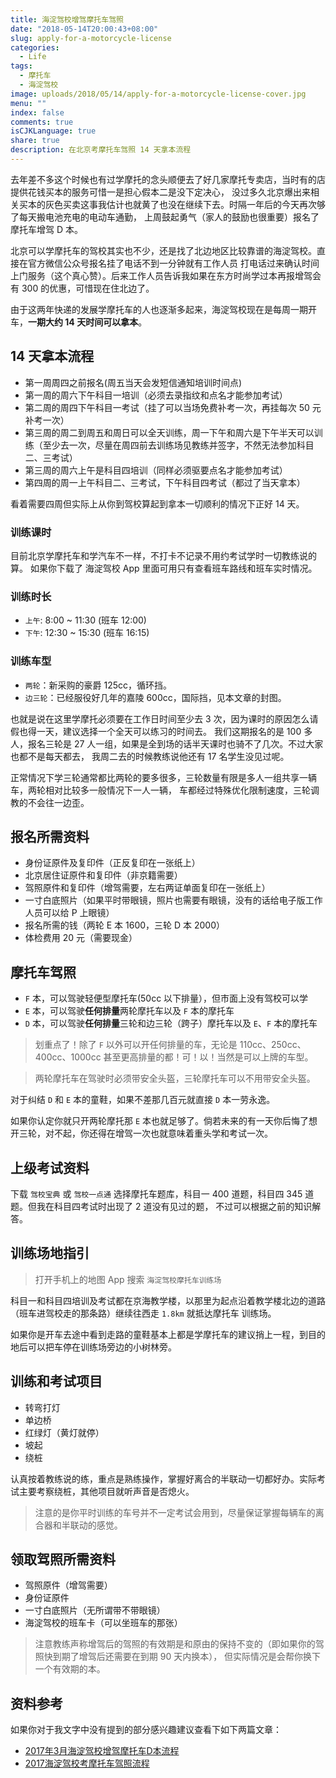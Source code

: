 ```yaml
---
title: 海淀驾校增驾摩托车驾照
date: "2018-05-14T20:00:43+08:00"
slug: apply-for-a-motorcycle-license
categories:
  - Life
tags:
  - 摩托车
  - 海淀驾校
image: uploads/2018/05/14/apply-for-a-motorcycle-license-cover.jpg
menu: ""
index: false
comments: true
isCJKLanguage: true
share: true
description: 在北京考摩托车驾照 14 天拿本流程
---
```


去年差不多这个时候也有过学摩托的念头顺便去了好几家摩托专卖店，当时有的店提供花钱买本的服务可惜一是担心假本二是没下定决心，
没过多久北京爆出来相关买本的灰色买卖这事我估计也就黄了也没在继续下去。时隔一年后的今天再次够了每天搬电池充电的电动车通勤，
上周鼓起勇气（家人的鼓励也很重要）报名了摩托车增驾 D 本。

北京可以学摩托车的驾校其实也不少，还是找了北边地区比较靠谱的海淀驾校。直接在官方微信公众号报名挂了电话不到一分钟就有工作人员
打电话过来确认时间上门服务（这个真心赞）。后来工作人员告诉我如果在东方时尚学过本再报增驾会有 300 的优惠，可惜现在住北边了。

由于这两年快递的发展学摩托车的人也逐渐多起来，海淀驾校现在是每周一期开车，**一期大约 14 天时间可以拿本**。

## 14 天拿本流程

- 第一周周四之前报名(周五当天会发短信通知培训时间点)
- 第一周的周六下午科目一培训（必须去录指纹和点名才能参加考试）
- 第二周的周四下午科目一考试（挂了可以当场免费补考一次，再挂每次 50 元补考一次）
- 第三周的周二到周五和周日可以全天训练，周一下午和周六是下午半天可以训练（至少去一次，尽量在周四前去训练场见教练并签字，不然无法参加科目二、三考试）
- 第三周的周六上午是科目四培训（同样必须驱要点名才能参加考试）
- 第四周的周一上午科目二、三考试，下午科目四考试（都过了当天拿本）

看着需要四周但实际上从你到驾校算起到拿本一切顺利的情况下正好 14 天。

### 训练课时

目前北京学摩托车和学汽车不一样，不打卡不记录不用约考试学时一切教练说的算。
如果你下载了 海淀驾校 App 里面可用只有查看班车路线和班车实时情况。

### 训练时长

- `上午`: 8:00 ~ 11:30 (班车 12:00)
- `下午`: 12:30 ~ 15:30 (班车 16:15)

### 训练车型

- `两轮`：新采购的豪爵 125cc，循环挡。
- `边三轮`：已经服役好几年的嘉陵 600cc，国际挡，见本文章的封图。

也就是说在这里学摩托必须要在工作日时间至少去 3 次，因为课时的原因怎么请假也得一天，建议选择一个全天可以练习的时间去。
我们这期报名的是 100 多人，报名三轮是 27 人一组，如果是全到场的话半天课时也骑不了几次。不过大家也都不是每天都去，
我周二去的时候教练说他还有 17 名学生没见过呢。

正常情况下学三轮通常都比两轮的要多很多，三轮数量有限是多人一组共享一辆车，两轮相对比较多一般情况下一人一辆，
车都经过特殊优化限制速度，三轮调教的不会往一边歪。

## 报名所需资料

- 身份证原件及复印件（正反复印在一张纸上）
- 北京居住证原件和复印件（非京籍需要）
- 驾照原件和复印件（增驾需要，左右两证单面复印在一张纸上）
- 一寸白底照片（如果平时带眼镜，照片也需要有眼镜，没有的话给电子版工作人员可以给 P 上眼镜）
- 报名所需的钱（两轮 E 本 1600，三轮 D 本 2000）
- 体检费用 20 元（需要现金）

## 摩托车驾照

- `F` 本，可以驾驶轻便型摩托车(50cc 以下排量），但市面上没有驾校可以学
- `E` 本，可以驾驶**任何排量**两轮摩托车以及 `F` 本的摩托车
- `D` 本，可以驾驶**任何排量**三轮和边三轮（跨子）摩托车以及 `E`、`F` 本的摩托车

> 划重点了！除了 `F` 以外可以开任何排量的车，无论是 110cc、250cc、400cc、1000cc 甚至更高排量的都！可！以！当然是可以上牌的车型。

> 两轮摩托车在驾驶时必须带安全头盔，三轮摩托车可以不用带安全头盔。

对于纠结 `D` 和 `E` 本的童鞋，如果不差那几百元就直接 `D` 本一劳永逸。

如果你认定你就只开两轮摩托那 `E` 本也就足够了。倘若未来的有一天你后悔了想开三轮，对不起，你还得在增驾一次也就意味着重头学和考试一次。

## 上级考试资料

下载 `驾校宝典` 或 `驾校一点通` 选择摩托车题库，科目一 400 道题，科目四 345 道题。但我在科目四考试时出现了 2 道没有见过的题，
不过可以根据之前的知识解答。

## 训练场地指引

> 打开手机上的地图 App 搜索 `海淀驾校摩托车训练场`

科目一和科目四培训及考试都在京海教学楼，以那里为起点沿着教学楼北边的道路（班车进驾校走的那条路）继续往西走 `1.8km` 就抵达摩托车
训练场。

如果你是开车去途中看到走路的童鞋基本上都是学摩托车的建议捎上一程，到目的地后可以把车停在训练场旁边的小树林旁。

## 训练和考试项目

- 转弯打灯
- 单边桥
- 红绿灯（黄灯就停）
- 坡起
- 绕桩

认真按着教练说的练，重点是熟练操作，掌握好离合的半联动一切都好办。实际考试主要考察绕桩，其他项目就听声音是否熄火。

> 注意的是你平时训练的车号并不一定考试会用到，尽量保证掌握每辆车的离合器和半联动的感觉。

## 领取驾照所需资料

- 驾照原件（增驾需要）
- 身份证原件
- 一寸白底照片（无所谓带不带眼镜）
- 海淀驾校的班车卡（可以坐班车的那张）

> 注意教练声称增驾后的驾照的有效期是和原由的保持不变的（即如果你的驾照快到期了增驾后还需要在到期 90 天内换本），
> 但实际情况是会帮你换下一个有效期的本。

## 资料参考

如果你对于我文字中没有提到的部分感兴趣建议查看下如下两篇文章：

- [2017年3月海淀驾校增驾摩托车D本流程](https://meixg.cn/2017/04/09/learn-motocycle/)
- [2017海淀驾校考摩托车驾照流程](http://blog.sina.com.cn/s/blog_6d56a57d0102x0dz.html)
